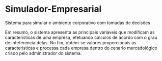 # Simulador-Empresarial
Sistema para simular o ambiente corporativo com tomadas de decisões

Em resumo, o sistema apresenta as principais variaveis que modificam as características de uma empresa, efetuando calculos de acordo com o grau de inteferencia delas. No fim, obtem-se valores proporcionais as caracteristicas e processa cada empresa dentro do cenario mercadológico criado pelo administrador do sistema.
